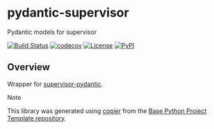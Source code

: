 # pydantic-supervisor

Pydantic models for supervisor

[![Build Status](https://github.com/airflow-laminar/pydantic-supervisor/actions/workflows/build.yaml/badge.svg?branch=main&event=push)](https://github.com/airflow-laminar/pydantic-supervisor/actions/workflows/build.yaml)
[![codecov](https://codecov.io/gh/airflow-laminar/pydantic-supervisor/branch/main/graph/badge.svg)](https://codecov.io/gh/airflow-laminar/pydantic-supervisor)
[![License](https://img.shields.io/github/license/airflow-laminar/pydantic-supervisor)](https://github.com/airflow-laminar/pydantic-supervisor)
[![PyPI](https://img.shields.io/pypi/v/pydantic-supervisor.svg)](https://pypi.python.org/pypi/pydantic-supervisor)

## Overview

Wrapper for [supervisor-pydantic](https://github.com/airflow-laminar/supervisor-pydantic).

> [!NOTE]
> This library was generated using [copier](https://copier.readthedocs.io/en/stable/) from the [Base Python Project Template repository](https://github.com/python-project-templates/base).
